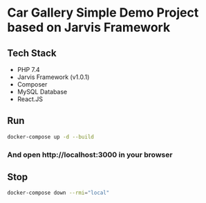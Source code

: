 # Car Gallery Simple Demo Project based on Jarvis Framework

## Tech Stack
- PHP 7.4
- Jarvis Framework (v1.0.1)
- Composer
- MySQL Database
- React.JS

## Run
```bash
docker-compose up -d --build
```

### And open http://localhost:3000 in your browser
## Stop
```bash
docker-compose down --rmi="local"
```
